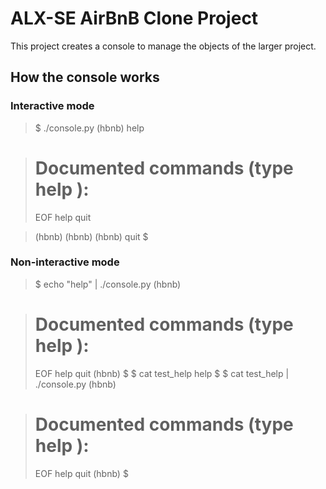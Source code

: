 # ALX-SE AirBnB Clone Project
This project creates a console to manage the objects of the larger project.
## How the console works
### Interactive mode
> $ ./console.py
> (hbnb) help

> Documented commands (type help <topic>):
> ========================================
> EOF  help  quit

> (hbnb) 
> (hbnb) 
> (hbnb) quit
> $
### Non-interactive mode
> $ echo "help" | ./console.py
> (hbnb)

> Documented commands (type help <topic>):
> ========================================
> EOF  help  quit
> (hbnb) 
> $
> $ cat test_help
> help
> $
> $ cat test_help | ./console.py
> (hbnb)

> Documented commands (type help <topic>):
> ========================================
> EOF  help  quit
> (hbnb) 
> $
